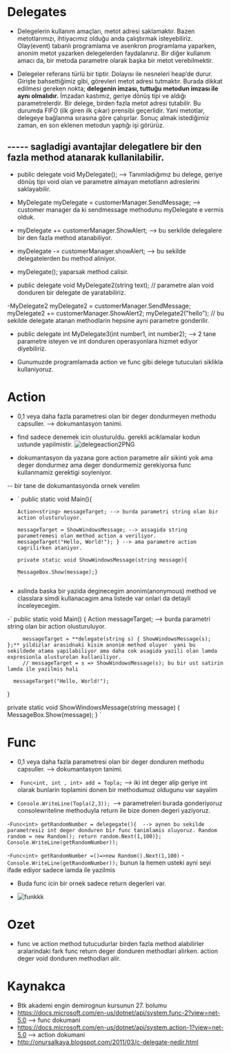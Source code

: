 # Delegates
- Delegelerin kullanım amaçları, metot adresi saklamaktır. Bazen metotlarımızı, ihtiyacımız olduğu anda çalıştırmak isteyebiliriz. 
Olay(event) tabanlı programlama ve asenkron programlama yaparken, 
anonim metot yazarken delegelerden faydalanırız. Bir diğer kullanım amacı da, bir metoda parametre olarak başka bir metot verebilmektir. 

 - Delegeler referans türlü bir tiptir. Dolayısı ile nesneleri heap’de durur. Girişte bahsettiğimiz gibi, görevleri metot adresi tutmaktır. 
 Burada dikkat edilmesi gereken nokta; **delegenin imzası, tuttuğu metodun imzası ile aynı olmalıdır.** İmzadan kastımız, geriye dönüş tipi ve aldığı parametrelerdir.
 Bir delege, birden fazla metot adresi tutabilir. Bu durumda FIFO (ilk giren ilk çıkar) prensibi geçerlidir. 
 Yani metotlar, delegeye bağlanma sırasına göre çalışırlar. Sonuç almak istediğimiz zaman, en son eklenen metodun yaptığı işi görürüz.
 
 ----- sagladigi avantajlar delegatlere bir den fazla method atanarak kullanilabilir.
 - 
 - public delegate void MyDelegate(); --> Tanımladığımız bu delege, geriye dönüş tipi void olan ve parametre almayan metotların adreslerini saklayabilir.
 - MyDelegate myDelegate = customerManager.SendMessage; --> customer manager da ki sendmessage methodunu  myDelegate e vermis olduk.
 - myDelegate += customerManager.ShowAlert; --> bu serkilde delegalere bir den fazla method atanabiliyor.
 - myDelegate -= customerManager.showAlert; --> bu sekilde delegatelerden bu method aliniyor.
 - myDelegate(); yaparsak method calisir.

 -  public delegate void MyDelegate2(string text); // parametre alan void donduren bir delegate de yaratabiliriz.

 -MyDelegate2 myDelegate2 = customerManager.SendMessage;
 myDelegate2 += customerManager.ShowAlert2;
 myDelegate2("hello"); // bu sekilde delegate atanan methodlarin hepsine ayni parametre gonderilir.
 
  - public delegate int MyDelegate3(int number1, int number2);  --> 2 tane parametre isteyen ve int donduren operasyonlara hizmet ediyor diyebiliriz.

- Gunumuzde programlamada action ve func gibi delege tutuculari siklikla kullaniyoruz.
# Action
-   0,1 veya daha fazla parametresi olan bir deger dondurmeyen methodu capsuller. --> dokumantasyon tanimi.
 
- find sadece denemek icin olusturuldu. gerekli aciklamalar kodun ustunde yapilmistir.
![delegeaction2PNG](https://user-images.githubusercontent.com/65075121/108988990-29a10800-76a6-11eb-9312-156277c59f34.PNG)
- dokumantasyon da yazana gore action parametre alir sikinti yok ama deger dondurmez ama deger dondurmemiz gerekiyorsa func kullanmamiz gerektigi soyleniyor.

-- bir tane de dokumantasyonda ornek verelim
- `    public static void Main(){
   
      Action<string> messageTarget; --> burda parametri string olan bir action olusturuluyor.

      messageTarget = ShowWindowsMessage; --> assagida string parametremesi olan method action a veriliyor.
      messageTarget("Hello, World!"); } --> ama parametre action cagrilirken ataniyor.
     
      private static void ShowWindowsMessage(string message){
   
      MessageBox.Show(message);}
      `
 - aslinda baska bir yazida deginecegim anonim(anonymous) method ve classlara simdi kullanacagim ama listede var onlari da detayli inceleyecegim.


 -`   public static void Main()
   {
      Action<string> messageTarget; --> burda parametri string olan bir action olusturuluyor.

      
         messageTarget = **delegate(string s) { ShowWindowsMessage(s); };** yildizlar arasidnaki kisim anonim method oluyor  yani bu sekildede atama yapilabiliyor ama daha cok asagida yazili olan lamda expresionla olusturolan kullaniliyor.
         // messageTarget = s => ShowWindowsMessage(s); bu bir ust satirin lamda ile yazilmis hali

      messageTarget("Hello, World!");
   } 

   private static void ShowWindowsMessage(string message)
   {
      MessageBox.Show(message);
   }
 `
 # Func
 -  0,1 veya daha fazla parametresi olan bir deger donduren methodu capsuller. --> dokumantasyon tanimi.

- ` Func<int, int , int> add = Topla;` --> iki int deger alip geriye int olarak bunlarin toplamini donen bir methodumuz oldugunu var sayalim
- `Console.WriteLine(Topla(2,3)); `--> parametreleri burada gonderiyoruz consolewriteline methoduyla return ile bize donen degeri yaziyoruz.

-` Func<int> getRandomNumber = delegegate(){  --> aynen bu sekilde parametresiz int deger donduren bir func tanimlamis oluyoruz.
     Random random = new Random();
     return random.Next(1,100)};
 `
 `Console.WriteLine(getRandomNumber));`
 
 -` Func<int> getRandomNumber =()=>new Random().Next(1,100) `
 -` Console.WriteLine(getRandomNumber)); ` bunun la hemen usteki ayni seyi ifade ediyor sadece lamda ile yazilmis
- Buda func icin bir ornek sadece return degerleri var.

- ![funkkk](https://user-images.githubusercontent.com/65075121/108998822-82769d80-76b2-11eb-8c79-3ec38f2ed3ea.PNG)

# Ozet
- func ve action method tutucudurlar birden fazla method alabilirler aralarindaki fark func return deger donduren methodlari alirken. action deger void donduren methodlari alir.
 # Kaynakca 
 - Btk akademi engin demirognun kursunun 27. bolumu
 - https://docs.microsoft.com/en-us/dotnet/api/system.func-2?view=net-5.0 --> func dokumani
 - https://docs.microsoft.com/en-us/dotnet/api/system.action-1?view=net-5.0 --> action dokumani
 - http://onursalkaya.blogspot.com/2011/03/c-delegate-nedir.html
